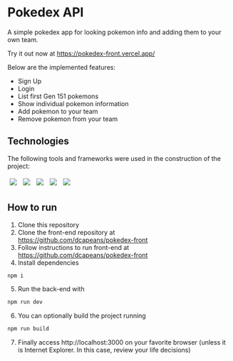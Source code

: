 # Pokedex API

A simple pokedex app for looking pokemon info and adding them to your own team.

Try it out now at https://pokedex-front.vercel.app/

Below are the implemented features:

- Sign Up
- Login
- List first Gen 151 pokemons
- Show individual pokemon information
- Add pokemon to your team
- Remove pokemon from your team

## Technologies
The following tools and frameworks were used in the construction of the project:<br>

<p>
  <img style='margin: 5px;' src='https://img.shields.io/badge/Node.js-339933?style=for-the-badge&logo=nodedotjs&logoColor=white'>
  <img style='margin: 5px;' src='https://img.shields.io/badge/TypeScript-007ACC?style=for-the-badge&logo=typescript&logoColor=white'>
  <img style='margin: 5px;' src='https://img.shields.io/badge/Express.js-000000?style=for-the-badge&logo=express&logoColor=white'>
  <img style='margin: 5px;' src='https://img.shields.io/badge/PostgreSQL-316192?style=for-the-badge&logo=postgresql&logoColor=white'>
  <img style='margin: 5px;' src='https://img.shields.io/badge/Jest-C21325?style=for-the-badge&logo=jest&logoColor=white'>
</p>

## How to run

1. Clone this repository
2. Clone the front-end repository at https://github.com/dcapeans/pokedex-front
3. Follow instructions to run front-end at https://github.com/dcapeans/pokedex-front
4. Install dependencies
```bash
npm i
```
5. Run the back-end with
```bash
npm run dev
```
6. You can optionally build the project running
```bash
npm run build
```
7. Finally access http://localhost:3000 on your favorite browser (unless it is Internet Explorer. In this case, review your life decisions)
